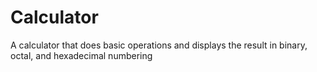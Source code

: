 # Calculator
A calculator that does basic operations and displays the result in binary, octal, and hexadecimal numbering
